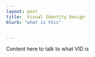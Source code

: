 ```yaml
---
layout: post
title:  Visual Identity Design
blurb: "what is this"


---
```


Content here to talk to what VID is
